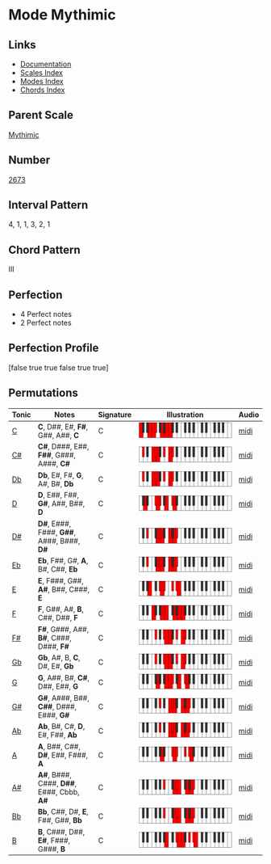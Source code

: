 # Mode Mythimic

## Links

- [Documentation](README.md)
- [Scales Index](Scales.md)
- [Modes Index](Modes.md)
- [Chords Index](Chords.md)

## Parent Scale

[Mythimic](ScaleMythimic.md)

## Number

[2673](https://ianring.com/musictheory/scales/2673)

## Interval Pattern

4, 1, 1, 3, 2, 1

## Chord Pattern

III

## Perfection

- 4 Perfect notes
- 2 Perfect notes

## Perfection Profile

[false true true false true true]

## Permutations

| Tonic | Notes | Signature | Illustration | Audio |
|-------|-------|-----------|--------------|-------|
| [C](ModeCNaturalMythimic.md) | **C**, D##, E#, **F#**, G##, A##, **C** | C | ![CNaturalMythimic](ModeCNaturalMythimic.png) | [midi](https://github.com/edipermadi/music/blob/main/docs/ModeCNaturalMythimic.mid?raw=true) |
| [C#](ModeCSharpMythimic.md) | **C#**, D###, E##, **F##**, G###, A###, **C#** | C | ![CSharpMythimic](ModeCSharpMythimic.png) | [midi](https://github.com/edipermadi/music/blob/main/docs/ModeCSharpMythimic.mid?raw=true) |
| [Db](ModeDFlatMythimic.md) | **Db**, E#, F#, **G**, A#, B#, **Db** | C | ![DFlatMythimic](ModeDFlatMythimic.png) | [midi](https://github.com/edipermadi/music/blob/main/docs/ModeDFlatMythimic.mid?raw=true) |
| [D](ModeDNaturalMythimic.md) | **D**, E##, F##, **G#**, A##, B##, **D** | C | ![DNaturalMythimic](ModeDNaturalMythimic.png) | [midi](https://github.com/edipermadi/music/blob/main/docs/ModeDNaturalMythimic.mid?raw=true) |
| [D#](ModeDSharpMythimic.md) | **D#**, E###, F###, **G##**, A###, B###, **D#** | C | ![DSharpMythimic](ModeDSharpMythimic.png) | [midi](https://github.com/edipermadi/music/blob/main/docs/ModeDSharpMythimic.mid?raw=true) |
| [Eb](ModeEFlatMythimic.md) | **Eb**, F##, G#, **A**, B#, C##, **Eb** | C | ![EFlatMythimic](ModeEFlatMythimic.png) | [midi](https://github.com/edipermadi/music/blob/main/docs/ModeEFlatMythimic.mid?raw=true) |
| [E](ModeENaturalMythimic.md) | **E**, F###, G##, **A#**, B##, C###, **E** | C | ![ENaturalMythimic](ModeENaturalMythimic.png) | [midi](https://github.com/edipermadi/music/blob/main/docs/ModeENaturalMythimic.mid?raw=true) |
| [F](ModeFNaturalMythimic.md) | **F**, G##, A#, **B**, C##, D##, **F** | C | ![FNaturalMythimic](ModeFNaturalMythimic.png) | [midi](https://github.com/edipermadi/music/blob/main/docs/ModeFNaturalMythimic.mid?raw=true) |
| [F#](ModeFSharpMythimic.md) | **F#**, G###, A##, **B#**, C###, D###, **F#** | C | ![FSharpMythimic](ModeFSharpMythimic.png) | [midi](https://github.com/edipermadi/music/blob/main/docs/ModeFSharpMythimic.mid?raw=true) |
| [Gb](ModeGFlatMythimic.md) | **Gb**, A#, B, **C**, D#, E#, **Gb** | C | ![GFlatMythimic](ModeGFlatMythimic.png) | [midi](https://github.com/edipermadi/music/blob/main/docs/ModeGFlatMythimic.mid?raw=true) |
| [G](ModeGNaturalMythimic.md) | **G**, A##, B#, **C#**, D##, E##, **G** | C | ![GNaturalMythimic](ModeGNaturalMythimic.png) | [midi](https://github.com/edipermadi/music/blob/main/docs/ModeGNaturalMythimic.mid?raw=true) |
| [G#](ModeGSharpMythimic.md) | **G#**, A###, B##, **C##**, D###, E###, **G#** | C | ![GSharpMythimic](ModeGSharpMythimic.png) | [midi](https://github.com/edipermadi/music/blob/main/docs/ModeGSharpMythimic.mid?raw=true) |
| [Ab](ModeAFlatMythimic.md) | **Ab**, B#, C#, **D**, E#, F##, **Ab** | C | ![AFlatMythimic](ModeAFlatMythimic.png) | [midi](https://github.com/edipermadi/music/blob/main/docs/ModeAFlatMythimic.mid?raw=true) |
| [A](ModeANaturalMythimic.md) | **A**, B##, C##, **D#**, E##, F###, **A** | C | ![ANaturalMythimic](ModeANaturalMythimic.png) | [midi](https://github.com/edipermadi/music/blob/main/docs/ModeANaturalMythimic.mid?raw=true) |
| [A#](ModeASharpMythimic.md) | **A#**, B###, C###, **D##**, E###, Cbbb, **A#** | C | ![ASharpMythimic](ModeASharpMythimic.png) | [midi](https://github.com/edipermadi/music/blob/main/docs/ModeASharpMythimic.mid?raw=true) |
| [Bb](ModeBFlatMythimic.md) | **Bb**, C##, D#, **E**, F##, G##, **Bb** | C | ![BFlatMythimic](ModeBFlatMythimic.png) | [midi](https://github.com/edipermadi/music/blob/main/docs/ModeBFlatMythimic.mid?raw=true) |
| [B](ModeBNaturalMythimic.md) | **B**, C###, D##, **E#**, F###, G###, **B** | C | ![BNaturalMythimic](ModeBNaturalMythimic.png) | [midi](https://github.com/edipermadi/music/blob/main/docs/ModeBNaturalMythimic.mid?raw=true) |
